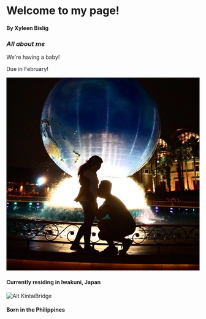 # Welcome to my page!
#### By Xyleen Bislig


### *All about me*

We're having a baby! 

Due in February!

![](39113449_2235497473131593_17115242811097088_n.jpg)

#### Currently residing in Iwakuni, Japan

![Alt KintaiBridge](fullsizeoutput_1163.jpeg)

#### Born in the Philippines



